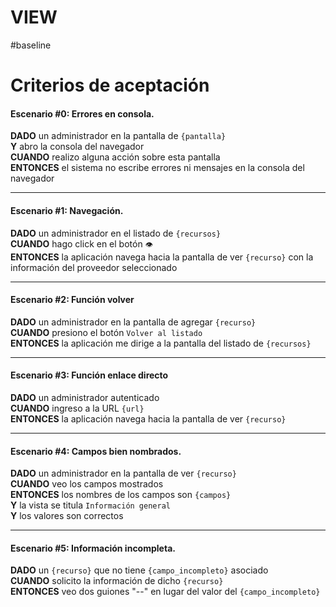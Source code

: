 # VIEW
#baseline

# Criterios de aceptación 

#### Escenario \#0: Errores en consola. 
  
**DADO** un administrador en la pantalla de `{pantalla}`  
**Y** abro la consola del navegador  
**CUANDO** realizo alguna acción sobre esta pantalla  
**ENTONCES** el sistema no escribe errores ni mensajes en la consola del navegador  

- - - -

#### Escenario \#1: Navegación.  
   
**DADO** un administrador en el listado de `{recursos}`  
**CUANDO** hago click en el botón `👁`  
**ENTONCES** la aplicación navega hacia la pantalla de ver  `{recurso}` con la información del proveedor seleccionado  

- - - -

#### Escenario \#2: Función volver  
  
**DADO** un administrador en la pantalla de agregar `{recurso}`  
**CUANDO** presiono el botón `Volver al listado`  
**ENTONCES** la aplicación me dirige a la pantalla del listado de `{recursos}`  

- - - -

#### Escenario \#3: Función enlace directo  
  
**DADO** un administrador autenticado  
**CUANDO** ingreso a la URL `{url}`  
**ENTONCES** la aplicación navega hacia la pantalla de ver `{recurso}`  

- - - -
#### Escenario \#4: Campos bien nombrados.  
  
**DADO** un administrador en la pantalla de ver `{recurso}`  
**CUANDO** veo los campos mostrados  
**ENTONCES** los nombres de los campos son `{campos}`  
**Y** la vista se titula `Información general`  
**Y** los valores son correctos  

- - - -
  
#### Escenario \#5: Información incompleta.  
  
**DADO** un `{recurso}`  que no tiene  `{campo_incompleto}` asociado  
**CUANDO** solicito la información de dicho `{recurso}`  
**ENTONCES** veo dos guiones "--" en lugar del valor del `{campo_incompleto}`  

